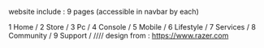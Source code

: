 website include : 9 pages  (accessible in navbar by each)

1   Home /
2   Store /
3   Pc /
4   Console /
5   Mobile /
6   Lifestyle /
7   Services /
8   Community /
9   Support /
////
design from :   https://www.razer.com
